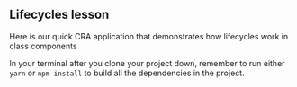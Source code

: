## Lifecycles lesson

Here is our quick CRA application that demonstrates how lifecycles work in class components

In your terminal after you clone your project down, remember to run either `yarn` or `npm install` to build all the dependencies in the project.
